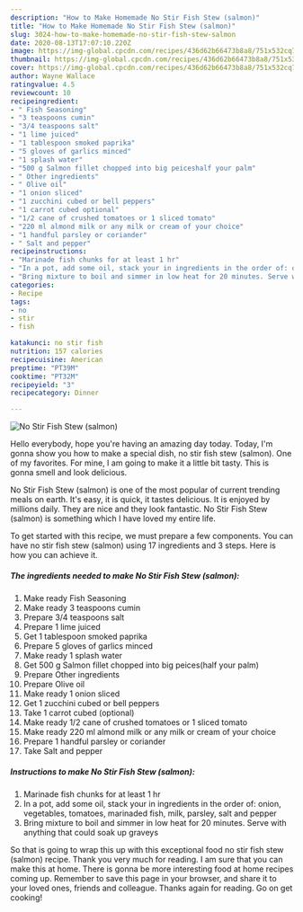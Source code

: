 ```yaml
---
description: "How to Make Homemade No Stir Fish Stew (salmon)"
title: "How to Make Homemade No Stir Fish Stew (salmon)"
slug: 3024-how-to-make-homemade-no-stir-fish-stew-salmon
date: 2020-08-13T17:07:10.220Z
image: https://img-global.cpcdn.com/recipes/436d62b66473b8a8/751x532cq70/no-stir-fish-stew-salmon-recipe-main-photo.jpg
thumbnail: https://img-global.cpcdn.com/recipes/436d62b66473b8a8/751x532cq70/no-stir-fish-stew-salmon-recipe-main-photo.jpg
cover: https://img-global.cpcdn.com/recipes/436d62b66473b8a8/751x532cq70/no-stir-fish-stew-salmon-recipe-main-photo.jpg
author: Wayne Wallace
ratingvalue: 4.5
reviewcount: 10
recipeingredient:
- " Fish Seasoning"
- "3 teaspoons cumin"
- "3/4 teaspoons salt"
- "1 lime juiced"
- "1 tablespoon smoked paprika"
- "5 gloves of garlics minced"
- "1 splash water"
- "500 g Salmon fillet chopped into big peiceshalf your palm"
- " Other ingredients"
- " Olive oil"
- "1 onion sliced"
- "1 zucchini cubed or bell peppers"
- "1 carrot cubed optional"
- "1/2 cane of crushed tomatoes or 1 sliced tomato"
- "220 ml almond milk or any milk or cream of your choice"
- "1 handful parsley or coriander"
- " Salt and pepper"
recipeinstructions:
- "Marinade fish chunks for at least 1 hr"
- "In a pot, add some oil, stack your in ingredients in the order of: onion, vegetables, tomatoes, marinaded fish, milk, parsley, salt and pepper"
- "Bring mixture to boil and simmer in low heat for 20 minutes. Serve with anything that could soak up graveys"
categories:
- Recipe
tags:
- no
- stir
- fish

katakunci: no stir fish 
nutrition: 157 calories
recipecuisine: American
preptime: "PT39M"
cooktime: "PT32M"
recipeyield: "3"
recipecategory: Dinner

---
```



![No Stir Fish Stew (salmon)](https://img-global.cpcdn.com/recipes/436d62b66473b8a8/751x532cq70/no-stir-fish-stew-salmon-recipe-main-photo.jpg)

Hello everybody, hope you're having an amazing day today. Today, I'm gonna show you how to make a special dish, no stir fish stew (salmon). One of my favorites. For mine, I am going to make it a little bit tasty. This is gonna smell and look delicious.

No Stir Fish Stew (salmon) is one of the most popular of current trending meals on earth. It's easy, it is quick, it tastes delicious. It is enjoyed by millions daily. They are nice and they look fantastic. No Stir Fish Stew (salmon) is something which I have loved my entire life.




To get started with this recipe, we must prepare a few components. You can have no stir fish stew (salmon) using 17 ingredients and 3 steps. Here is how you can achieve it.

<!--inarticleads1-->

##### The ingredients needed to make No Stir Fish Stew (salmon):

1. Make ready  Fish Seasoning
1. Make ready 3 teaspoons cumin
1. Prepare 3/4 teaspoons salt
1. Prepare 1 lime juiced
1. Get 1 tablespoon smoked paprika
1. Prepare 5 gloves of garlics minced
1. Make ready 1 splash water
1. Get 500 g Salmon fillet chopped into big peices(half your palm)
1. Prepare  Other ingredients
1. Prepare  Olive oil
1. Make ready 1 onion sliced
1. Get 1 zucchini cubed or bell peppers
1. Take 1 carrot cubed (optional)
1. Make ready 1/2 cane of crushed tomatoes or 1 sliced tomato
1. Make ready 220 ml almond milk or any milk or cream of your choice
1. Prepare 1 handful parsley or coriander
1. Take  Salt and pepper




<!--inarticleads2-->

##### Instructions to make No Stir Fish Stew (salmon):

1. Marinade fish chunks for at least 1 hr
1. In a pot, add some oil, stack your in ingredients in the order of: onion, vegetables, tomatoes, marinaded fish, milk, parsley, salt and pepper
1. Bring mixture to boil and simmer in low heat for 20 minutes. Serve with anything that could soak up graveys




So that is going to wrap this up with this exceptional food no stir fish stew (salmon) recipe. Thank you very much for reading. I am sure that you can make this at home. There is gonna be more interesting food at home recipes coming up. Remember to save this page in your browser, and share it to your loved ones, friends and colleague. Thanks again for reading. Go on get cooking!
